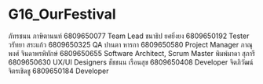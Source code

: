 # G16_OurFestival
ภัทรชนน ภาษิตานนท์ 6809650077 Team Lead
ชนาธิป ยศยิ่งยง 6809650192 Tester
วรัทยา สระแก้ว 6809650325 QA
ปานตา หารกา 6809650580 Project Manager
ภาณุพงศ์ จินดาพรพิทักษ์ 6809650655 Software Architect, Scrum Master
พิมพ์มาดา สุภารี 6809650630 UX/UI Designers
ชัชชนน เรือนสุข 6809650408 Developer
จิตภิวัฒน์ จิตรเชิดชู 6809650184 Developer